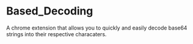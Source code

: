 # Based_Decoding
A chrome extension that allows you to quickly and easily decode base64 strings into their respective characaters.

